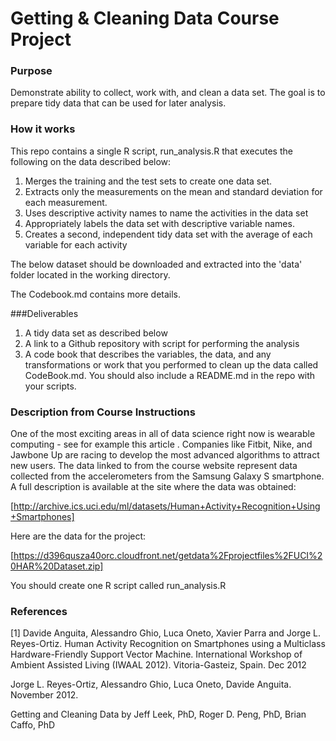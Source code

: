 Getting & Cleaning Data Course Project
======================================
### Purpose

Demonstrate ability to collect, work with, and clean a data set. The goal is to prepare tidy data that can be used for later analysis. 

### How it works
This repo contains a single R script, run_analysis.R that executes the following on the data described below:
1. Merges the training and the test sets to create one data set.
2. Extracts only the measurements on the mean and standard deviation for each measurement. 
3. Uses descriptive activity names to name the activities in the data set
4. Appropriately labels the data set with descriptive variable names. 
5. Creates a second, independent tidy data set with the average of each variable for each activity 

The below dataset should be downloaded and extracted into the 'data' folder located in the working directory. 

The Codebook.md contains more details.

###Deliverables

1. A tidy data set as described below
2. A link to a Github repository with script for performing the analysis
3. A code book that describes the variables, the data, and any transformations or work that you performed to clean up the data called CodeBook.md. You should also include a README.md in the repo with your scripts.  

### Description from Course Instructions

One of the most exciting areas in all of data science right now is wearable computing - see for example this article . Companies like Fitbit, Nike, and Jawbone Up are racing to develop the most advanced algorithms to attract new users. The data linked to from the course website represent data collected from the accelerometers from the Samsung Galaxy S smartphone. A full description is available at the site where the data was obtained: 

[http://archive.ics.uci.edu/ml/datasets/Human+Activity+Recognition+Using+Smartphones] 

Here are the data for the project: 

[https://d396qusza40orc.cloudfront.net/getdata%2Fprojectfiles%2FUCI%20HAR%20Dataset.zip] 

You should create one R script called run_analysis.R

### References

[1] Davide Anguita, Alessandro Ghio, Luca Oneto, Xavier Parra and Jorge L. Reyes-Ortiz. Human Activity Recognition on Smartphones using a Multiclass Hardware-Friendly Support Vector Machine. International Workshop of Ambient Assisted Living (IWAAL 2012). Vitoria-Gasteiz, Spain. Dec 2012

Jorge L. Reyes-Ortiz, Alessandro Ghio, Luca Oneto, Davide Anguita. November 2012.

Getting and Cleaning Data by Jeff Leek, PhD, Roger D. Peng, PhD, Brian Caffo, PhD